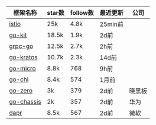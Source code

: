 | 框架名称                                               | star数 | follow数 | 最近更新 | 公司   |
| ------------------------------------------------------ | ------ | -------- | -------- | ------ |
| [istio](https://github.com/istio/istio)                | 25k    | 4.8k     | 25min前  |        |
| [go-kit](https://github.com/go-kit/kit)                | 18.5k  | 1.9k     | 2d前     |        |
| [grpc-go](https://github.com/grpc/grpc-go)             | 12.5k  | 2.7k     | 2h前     |        |
| [go-kratos](https://github.com/go-kratos/kratos)       | 10.7k  | 2.3k     | 14d前    |        |
| [go-micro](https://github.com/micro/micro)             | 8.8k   | 768      | 9h前     |        |
| [go-chi](https://github.com/go-chi/chi)                | 8.4k   | 574      | 1月前    |        |
| [go-zero](https://github.com/tal-tech/go-zero)         | 3k     | 379      | 2d前     | 晓黑板 |
| [go-chassis](https://github.com/go-chassis/go-chassis) | 2k     | 357      | 2d前     | 华为   |
| [dapr](https://github.com/dapr/dapr)                   | 8.5k   | 567      | 2d前     | 微软   |


